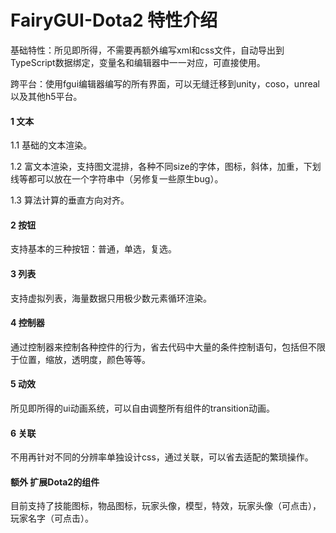 # FairyGUI-Dota2 特性介绍

基础特性：所见即所得，不需要再额外编写xml和css文件，自动导出到TypeScript数据绑定，变量名和编辑器中一一对应，可直接使用。

跨平台：使用fgui编辑器编写的所有界面，可以无缝迁移到unity，coso，unreal以及其他h5平台。

#### 1 文本

1.1 基础的文本渲染。

1.2 富文本渲染，支持图文混排，各种不同size的字体，图标，斜体，加重，下划线等都可以放在一个字符串中（另修复一些原生bug）。

1.3 算法计算的垂直方向对齐。

#### 2 按钮

支持基本的三种按钮：普通，单选，复选。

#### 3 列表

支持虚拟列表，海量数据只用极少数元素循环渲染。

#### 4 控制器

通过控制器来控制各种控件的行为，省去代码中大量的条件控制语句，包括但不限于位置，缩放，透明度，颜色等等。

#### 5 动效

所见即所得的ui动画系统，可以自由调整所有组件的transition动画。

#### 6 关联

不用再针对不同的分辨率单独设计css，通过关联，可以省去适配的繁琐操作。

#### 额外 扩展Dota2的组件

目前支持了技能图标，物品图标，玩家头像，模型，特效，玩家头像（可点击），玩家名字（可点击）。

​					
